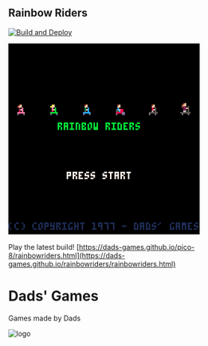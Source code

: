 
## Rainbow Riders
[![Build and Deploy](https://github.com/Dads-Games/pico-8/actions/workflows/blank.yml/badge.svg)](https://github.com/Dads-Games/pico-8/actions/workflows/blank.yml)

![rainbowriders](https://github.com/Dads-Games/pico-8/blob/main/screenshots_rainbowriders.gif)

Play the latest build!
[https://dads-games.github.io/pico-8/rainbowriders.html](https://dads-games.github.io/rainbowriders/rainbowriders.html)

# Dads' Games
Games made by Dads

![logo](https://github.com/jonrick/dadsgames/blob/main/logo.png)
